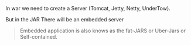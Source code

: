 In war we need to create a Server (Tomcat, Jetty, Netty, UnderTow).

But in the JAR There will be an embedded server 

> Embedded application is also knows as the fat-JARS or Uber-Jars or Self-contained. 